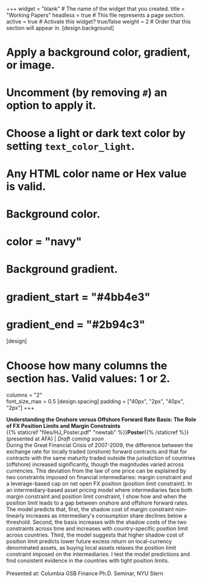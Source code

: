 +++
widget = "blank"  # The name of the widget that you created.
title = "Working Papers"
headless = true  # This file represents a page section.
active = true  # Activate this widget? true/false
weight = 2  # Order that this section will appear in.
[design.background]
  # Apply a background color, gradient, or image.
  #   Uncomment (by removing `#`) an option to apply it.
  #   Choose a light or dark text color by setting `text_color_light`.
  #   Any HTML color name or Hex value is valid.

  # Background color.
  # color = "navy"
  
  # Background gradient.
  # gradient_start = "#4bb4e3"
  # gradient_end = "#2b94c3"
[design]
  # Choose how many columns the section has. Valid values: 1 or 2.
  columns = "2"  
  font_size_max = 0.5
[design.spacing]
  padding = ["40px", "2px", "40px", "2px"]
+++

**Understanding the Onshore versus Offshore Forward Rate Basis: The Role of FX Position Limits and Margin Constraints**  
{{% staticref "files/HJ_Poster.pdf" "newtab" %}}**Poster**{{% /staticref %}} (presented at AFA) | _Draft coming soon_  
During the Great Financial Crisis of 2007-2009, the difference between the exchange rate for locally traded (onshore) forward contracts and that for contracts with the same maturity traded outside the jurisdiction of countries (offshore) increased significantly, though the magnitudes varied across currencies. This deviation from the law of one price can be explained by two constraints imposed on financial intermediaries: margin constraint and a leverage-based cap on net open FX position (position limit constraint). In an intermediary-based asset pricing model where intermediaries face both margin constraint and position limit constraint, I show how and when the position limit leads to a gap between onshore and offshore forward rates. The model predicts that, first, the shadow cost of margin constraint non-linearly increases as intermediary's consumption share declines below a threshold. Second, the basis increases with the shadow costs of the two constraints across time and increases with country-specific position limit across countries. Third, the model suggests that higher shadow cost of position limit predicts lower future excess return on local-currency denominated assets, as buying local assets relaxes the position limit constraint imposed on the intermediaries. I test the model predictions and find consistent evidence in the countries with tight position limits.  
<br/> 
Presented at: Columbia GSB Finance Ph.D. Seminar, NYU Stern
<br/> 
